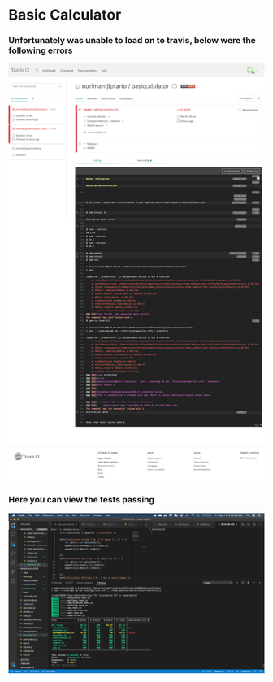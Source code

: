 # Basic Calculator 

### Unfortunately was unable to load on to travis, below were the following errors 
![Screenshot](screenshots/errors.png "Error Image")

### Here you can view the tests passing 
![Screenshot](screenshots/tests.png "Test Image")
